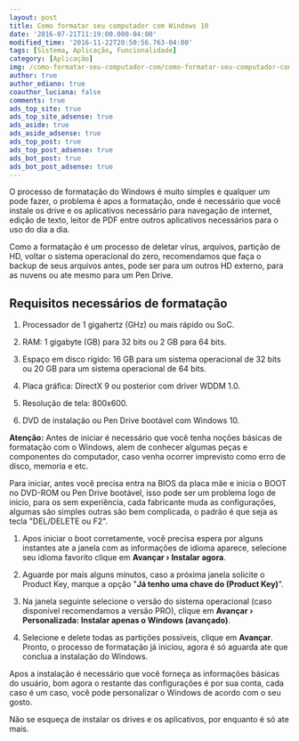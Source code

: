 ```yaml
---
layout: post
title: Como formatar seu computador com Windows 10
date: '2016-07-21T11:19:00.000-04:00'
modified_time: '2016-11-22T20:50:56.763-04:00'
tags: [Sistema, Aplicação, Funcionalidade]
category: [Aplicação]
img: /como-formatar-seu-computador-com/como-formatar-seu-computador-com.jpg
author: true
author_ediano: true
coauthor_luciana: false
comments: true
ads_top_site: true
ads_top_site_adsense: true
ads_aside: true
ads_aside_adsense: true
ads_top_post: true
ads_top_post_adsense: true
ads_bot_post: true
ads_bot_post_adsense: true
---
```


O processo de formatação do Windows é muito simples e qualquer um pode fazer, o problema é apos a formatação, onde é necessário que você instale os drive e os aplicativos necessário para navegação de internet, edição de texto, leitor de PDF entre outros aplicativos necessários para o uso do dia a dia.

Como a formatação é um processo de deletar vírus, arquivos, partição de HD, voltar o sistema operacional do zero, recomendamos que faça o backup de seus arquivos antes, pode ser para um outros HD externo, para as nuvens ou ate mesmo para um Pen Drive.

## Requisitos necessários de formatação
1. Processador de 1 gigahertz (GHz) ou mais rápido ou SoC.

2. RAM: 1 gigabyte (GB) para 32 bits ou 2 GB para 64 bits.

3. Espaço em disco rígido: 16 GB para um sistema operacional de 32 bits ou 20 GB para um sistema operacional de 64 bits.

4. Placa gráfica: DirectX 9 ou posterior com driver WDDM 1.0.

5. Resolução de tela: 800x600.

6. DVD de instalação ou Pen Drive bootável com Windows 10.

**Atenção:** Antes de iniciar é necessário que você tenha noções básicas de formatação com o Windows, alem de conhecer algumas peças e componentes do computador, caso venha ocorrer imprevisto como erro de disco, memoria e etc.

Para iniciar, antes você precisa entra na BIOS da placa mãe e inicia o BOOT no DVD-ROM ou Pen Drive bootável, isso pode ser um problema logo de inicio, para os sem experiência, cada fabricante muda as configurações, algumas são simples outras são bem complicada, o padrão é que seja as tecla "DEL/DELETE ou F2".

1. Apos iniciar o boot corretamente, você precisa espera por alguns instantes ate a janela com as informações de idioma aparece, selecione seu idioma favorito clique em **Avançar › Instalar agora**.

2. Aguarde por mais alguns minutos, caso a próxima janela solicite o Product Key, marque a opção "**Já tenho uma chave do (Product Key)**".

3. Na janela seguinte selecione o versão do sistema operacional (caso disponível recomendamos a versão PRO), clique em **Avançar › Personalizada: Instalar apenas o Windows (avançado)**.

6. Selecione e delete todas as partições possíveis, clique em **Avançar**. Pronto, o processo de formatação já iniciou, agora é só aguarda ate que conclua a instalação do Windows.

Apos a instalação é necessário que você forneça as informações básicas do usuário, bom agora o restante das configurações é por sua conta, cada caso é um caso, você pode personalizar o Windows de acordo com o seu gosto.

Não se esqueça de instalar os drives e os aplicativos, por enquanto é só ate mais.